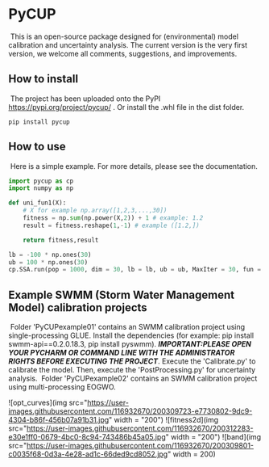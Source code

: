 # PyCUP

​	This is an open-source package designed for (environmental) model calibration and uncertainty analysis. The current version is the very first version, we welcome all comments, suggestions, and improvements.

## How to install

​	The project has been uploaded onto the PyPI https://pypi.org/project/pycup/ . Or install the .whl file in the dist folder.

```
pip install pycup
```

## How to use

​	Here is a simple example. For more details, please see the documentation.

```python
import pycup as cp
import numpy as np

def uni_fun1(X):
	# X for example np.array([1,2,3,...,30])
    fitness = np.sum(np.power(X,2)) + 1 # example: 1.2
    result = fitness.reshape(1,-1) # example ([1.2,])

    return fitness,result

lb = -100 * np.ones(30)
ub = 100 * np.ones(30)
cp.SSA.run(pop = 1000, dim = 30, lb = lb, ub = ub, MaxIter = 30, fun = uni_fun1)
```

## Example SWMM (Storm Water Management Model) calibration projects

​	Folder 'PyCUPexample01' contains an SWMM calibration project using single-processing GLUE. Install the dependencies (for example: pip install swmm-api==0.2.0.18.3, pip install pyswmm). ***IMPORTANT:PLEASE OPEN YOUR PYCHARM OR COMMAND LINE WITH THE ADMINISTRATOR RIGHTS BEFORE EXECUTING THE PROJECT***. Execute the 'Calibrate.py' to calibrate the model. Then, execute the 'PostProcessing.py' for uncertainty analysis.
​	Folder 'PyCUPexample02' contains an SWMM calibration project using multi-processing EOGWO.

![opt_curves](img src="https://user-images.githubusercontent.com/116932670/200309723-e7730802-9dc9-4304-b86f-456b07a91b31.jpg" width = "200")
![fitness2d](img src="https://user-images.githubusercontent.com/116932670/200312283-e30e1ff0-0679-4bc0-8c94-743486b45a05.jpg" width = "200")
![band](img src="https://user-images.githubusercontent.com/116932670/200309801-c0035f68-0d3a-4e28-ad1c-66ded9cd8052.jpg" width = 200)

